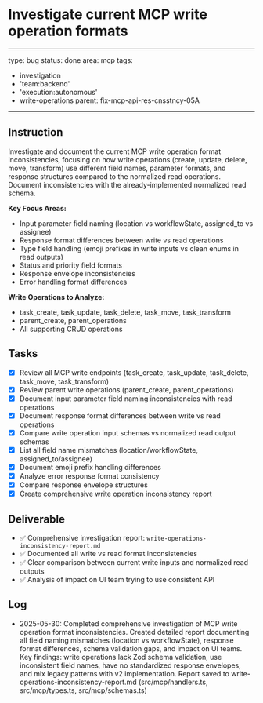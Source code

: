 # Investigate current MCP write operation formats

---
type: bug
status: done
area: mcp
tags:
  - investigation
  - 'team:backend'
  - 'execution:autonomous'
  - write-operations
parent: fix-mcp-api-res-cnsstncy-05A
---


## Instruction
Investigate and document the current MCP write operation format inconsistencies, focusing on how write operations (create, update, delete, move, transform) use different field names, parameter formats, and response structures compared to the normalized read operations. Document inconsistencies with the already-implemented normalized read schema.

**Key Focus Areas:**
- Input parameter field naming (location vs workflowState, assigned_to vs assignee)
- Response format differences between write vs read operations  
- Type field handling (emoji prefixes in write inputs vs clean enums in read outputs)
- Status and priority field formats
- Response envelope inconsistencies
- Error handling format differences

**Write Operations to Analyze:**
- task_create, task_update, task_delete, task_move, task_transform
- parent_create, parent_operations
- All supporting CRUD operations

## Tasks
- [x] Review all MCP write endpoints (task_create, task_update, task_delete, task_move, task_transform)
- [x] Review parent write operations (parent_create, parent_operations)
- [x] Document input parameter field naming inconsistencies with read operations
- [x] Document response format differences between write vs read operations
- [x] Compare write operation input schemas vs normalized read output schemas
- [x] List all field name mismatches (location/workflowState, assigned_to/assignee)
- [x] Document emoji prefix handling differences
- [x] Analyze error response format consistency
- [x] Compare response envelope structures
- [x] Create comprehensive write operation inconsistency report

## Deliverable
- ✅ Comprehensive investigation report: `write-operations-inconsistency-report.md`
- ✅ Documented all write vs read format inconsistencies
- ✅ Clear comparison between current write inputs and normalized read outputs
- ✅ Analysis of impact on UI team trying to use consistent API

## Log
- 2025-05-30: Completed comprehensive investigation of MCP write operation format inconsistencies. Created detailed report documenting all field naming mismatches (location vs workflowState), response format differences, schema validation gaps, and impact on UI teams. Key findings: write operations lack Zod schema validation, use inconsistent field names, have no standardized response envelopes, and mix legacy patterns with v2 implementation. Report saved to write-operations-inconsistency-report.md (src/mcp/handlers.ts, src/mcp/types.ts, src/mcp/schemas.ts)
